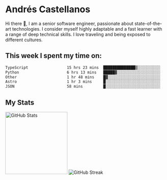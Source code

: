 # Andrés Castellanos

Hi there 👋, I am a senior software engineer, passionate about state-of-the-art technologies. I consider myself highly adaptable and a fast learner with a range of deep technical skills. I love traveling and being exposed to different cultures.

## This week I spent my time on:

<!--START_SECTION:waka-->

```txt
TypeScript                 15 hrs 23 mins  ██████████████▒░░░░░░░░░░   56.81 %
Python                     6 hrs 13 mins   █████▓░░░░░░░░░░░░░░░░░░░   23.01 %
Other                      1 hr 48 mins    █▓░░░░░░░░░░░░░░░░░░░░░░░   06.65 %
Astro                      1 hr 3 mins     █░░░░░░░░░░░░░░░░░░░░░░░░   03.90 %
JSON                       58 mins         █░░░░░░░░░░░░░░░░░░░░░░░░   03.58 %
```

<!--END_SECTION:waka-->

## My Stats

<img height="195" src="https://github-readme-stats.vercel.app/api?username=andrescv&show_icons=true&theme=onedark&hide_border=true&card_width=495" alt="GitHub Stats" />

<img src="https://streak-stats.demolab.com?user=andrescv&theme=one-dark-pro&hide_border=true" alt="GitHub Streak" />
